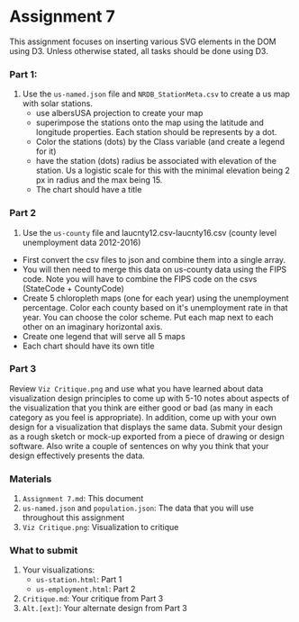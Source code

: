 # Assignment 7

This assignment focuses on inserting various SVG elements in the DOM using D3. Unless otherwise stated, all tasks should be done using D3.

### Part 1:

1. Use the `us-named.json` file and `NRDB_StationMeta.csv` to create a us map with solar stations.
    * use albersUSA projection to create your map
    * superimpose the stations onto the map using the latitude and longitude properties. Each station should be represents by a dot.
    * Color the stations (dots) by the Class variable (and create a legend for it)
    * have the station (dots) radius be associated with elevation of the station. Us a logistic scale for this with the minimal elevation being 2 px in radius and the max being 15.
    * The chart should have a title

### Part 2

1. Use the `us-county` file and laucnty12.csv-laucnty16.csv (county level unemployment data 2012-2016)

* First convert the csv files to json and combine them into a single array.
* You will then need to merge this data on us-county data using the FIPS code. Note you will have to combine the FIPS code on the csvs (StateCode + CountyCode)
* Create 5 chloropleth maps (one for each year) using the unemployment percentage. Color each county based on it's unemployment rate in that year. You can choose the color scheme. Put each map next to each other on an imaginary horizontal axis.
* Create one legend that will serve all 5 maps
* Each chart should have its own title

### Part 3

Review `Viz Critique.png` and use what you have learned about data visualization design principles to come up with 5-10 notes about aspects of the visualization that you think are either good or bad (as many in each category as you feel is appropriate). In addition, come up with your own design for a visualization that displays the same data. Submit your design as a rough sketch or mock-up exported from a piece of drawing or design software. Also write a couple of sentences on why you think that your design effectively presents the data.

### Materials

1. `Assignment 7.md`: This document
2. `us-named.json` and `population.json`: The data that you will use throughout this assignment
3. `Viz Critique.png`: Visualization to critique

### What to submit

1. Your visualizations:
    * `us-station.html`: Part 1
    * `us-employment.html`: Part 2
2. `Critique.md`: Your critique from Part 3
3. `Alt.[ext]`: Your alternate design from Part 3
